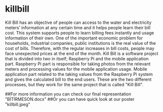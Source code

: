 # killbill

Kill Bill has an objective of people can access to the water and electricity meters’
information at any certain time and it helps people learn their bill cost. This system supports
people to learn billing fees instantly and usage information of their own. One of the important
economic problem for households, industrial companies, public institutions is the real value of
the cost of bills. Therefore, with the regular increases in bill costs, people may face unexpected
prices at the end of the month. Kill Bill is a software project that is divided into two in itself;
Raspberry Pi and the mobile application part. Raspberry Pi part is responsible for taking photos
from the relevant meters and processing values for the mobile application usage. Mobile
application part related to the taking values from the Raspberry Pi system and gives the
calculated bill to the end users. These are the two different processes, but they work for the
same project that is called "Kill Bill".

##For more information you can check our final representation "BİTİRMESON.docx"
##Or you can have quick look at our poster "killbill.jpeg"
